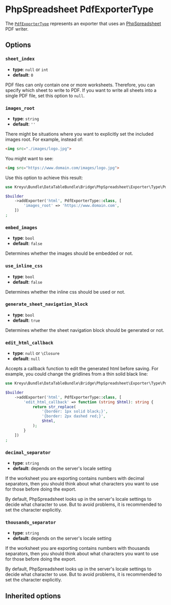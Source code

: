 <script setup>
    import ExporterTypeOptions from "../options/exporter.md";
    import PhpSpreadsheetExporterTypeOptions from "../options/php-spreadsheet.md";
</script>

# PhpSpreadsheet PdfExporterType

The [`PdfExporterType`](https://github.com/Kreyu/data-table-bundle/blob/main/src/Bridge/PhpSpreadsheet/Exporter/Type/PdfExporterType.php) represents an exporter that uses an [PhpSpreadsheet](https://github.com/PHPOffice/PhpSpreadsheet) PDF writer.

## Options

### `sheet_index`

- **type**: `null` or `int`
- **default**: `0`

PDF files can only contain one or more worksheets.
Therefore, you can specify which sheet to write to PDF.
If you want to write all sheets into a single PDF file, set this option to `null`.

### `images_root`

- **type**: `string`
- **default**: `''`

There might be situations where you want to explicitly set the included images root. For example, instead of:

```html
<img src="./images/logo.jpg">
```

You might want to see:

```html
<img src="https://www.domain.com/images/logo.jpg">
```

Use this option to achieve this result:

```php
use Kreyu\Bundle\DataTableBundle\Bridge\PhpSpreadsheet\Exporter\Type\PdfExporterType;

$builder
    ->addExporter('html', PdfExporterType::class, [
        'images_root' => 'https://www.domain.com',
    ])
;
```

### `embed_images`

- **type**: `bool`
- **default**: `false`

Determines whether the images should be embedded or not.

### `use_inline_css`

- **type**: `bool`
- **default**: `false`

Determines whether the inline css should be used or not.

### `generate_sheet_navigation_block`

- **type**: `bool`
- **default**: `true`

Determines whether the sheet navigation block should be generated or not.

### `edit_html_callback`

- **type**: `null` or `\Closure`
- **default**: `null`

Accepts a callback function to edit the generated html before saving.
For example, you could change the gridlines from a thin solid black line:

```php
use Kreyu\Bundle\DataTableBundle\Bridge\PhpSpreadsheet\Exporter\Type\PdfExporterType;

$builder
    ->addExporter('html', PdfExporterType::class, [
        'edit_html_callback' => function (string $html): string {
            return str_replace(
                '{border: 1px solid black;}',
                '{border: 2px dashed red;}',
                $html,
            );
        }
    ])
;
```

### `decimal_separator`

- **type**: `string`
- **default**: depends on the server's locale setting

If the worksheet you are exporting contains numbers with decimal separators,
then you should think about what characters you want to use for those before doing the export.

By default, PhpSpreadsheet looks up in the server's locale settings to decide what character to use.
But to avoid problems, it is recommended to set the character explicitly.

### `thousands_separator`

- **type**: `string`
- **default**: depends on the server's locale setting

If the worksheet you are exporting contains numbers with thousands separators,
then you should think about what characters you want to use for those before doing the export.

By default, PhpSpreadsheet looks up in the server's locale settings to decide what character to use.
But to avoid problems, it is recommended to set the character explicitly.

## Inherited options

<ExporterTypeOptions />
<PhpSpreadsheetExporterTypeOptions />
